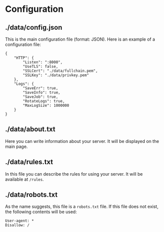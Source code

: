 # Configuration
## ./data/config.json
This is the main configuration file (format: JSON).
Here is an example of a configuration file:

```
{
	"HTTP": {
		"Listen": ":8000",
		"UseTLS": false,
		"SSLCert": "./data/fullchain.pem",
		"SSLKey": "./data/privkey.pem"
	},
	"Logs": {
		"SaveErr": true,
		"SaveInfo": true,
		"SaveJob": true,
		"RotateLogs": true,
		"MaxLogSize": 1000000
	}
}
```

## ./data/about.txt
Here you can write information about your server.
It will be displayed on the main page.

## ./data/rules.txt
In this file you can describe the rules for using your server.
It will be available at `/rules`.

## ./data/robots.txt
As the name suggests, this file is a `robots.txt` file.
If this file does not exist, the following contents will be used:

```
User-agent: *
Disallow: /
```
